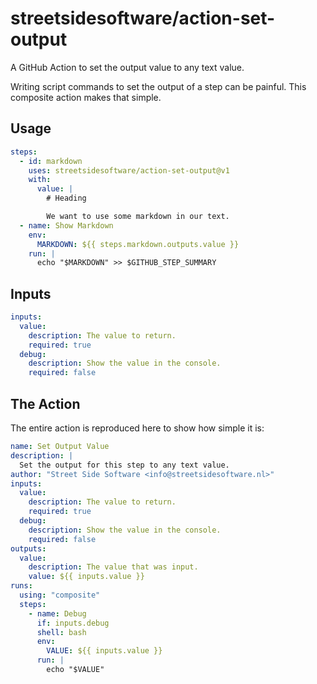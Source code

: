 # streetsidesoftware/action-set-output

A GitHub Action to set the output value to any text value.

Writing script commands to set the output of a step can be painful.
This composite action makes that simple.

## Usage

```yaml
steps:
  - id: markdown
    uses: streetsidesoftware/action-set-output@v1
    with:
      value: |
        # Heading

        We want to use some markdown in our text.
  - name: Show Markdown
    env:
      MARKDOWN: ${{ steps.markdown.outputs.value }}
    run: |
      echo "$MARKDOWN" >> $GITHUB_STEP_SUMMARY
```

## Inputs

```yaml
inputs:
  value:
    description: The value to return.
    required: true
  debug:
    description: Show the value in the console.
    required: false
```

## The Action

The entire action is reproduced here to show how simple it is:

```yaml
name: Set Output Value
description: |
  Set the output for this step to any text value.
author: "Street Side Software <info@streetsidesoftware.nl>"
inputs:
  value:
    description: The value to return.
    required: true
  debug:
    description: Show the value in the console.
    required: false
outputs:
  value:
    description: The value that was input.
    value: ${{ inputs.value }}
runs:
  using: "composite"
  steps:
    - name: Debug
      if: inputs.debug
      shell: bash
      env:
        VALUE: ${{ inputs.value }}
      run: |
        echo "$VALUE"
```
